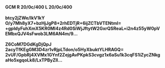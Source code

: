 #### GCM R 20/0c/400 L 20/0c/400
**btcy2jZWe/IkV1kY**<br/>**O/y7Mh8yX7+bzHjJgP8+2rhEDTjR+6ijZCTbVTENtmI=**<br/>**+gpIdyFuhXmX5KR0Ml4z4Rd0SiWjJftytW2GxrQSReaL+i2n4z55yW0pVEMbxQJV4sFwob3LM6AN4m/9...**<br/><br/>
**Z6CoM7DGdKgDjQpJ**<br/>**2acyTfKEgGM3D4zr1vRjpLTdon/o5HyXbuktYLHRAGQ=**<br/>**2vUF/GpbRj4XVMx1GYnf2ZejgAvPKpkS3cvgz1x6aSu1k3cqFS1iZycZNkgaHo5xgqoLk8/LxTPByZll...**